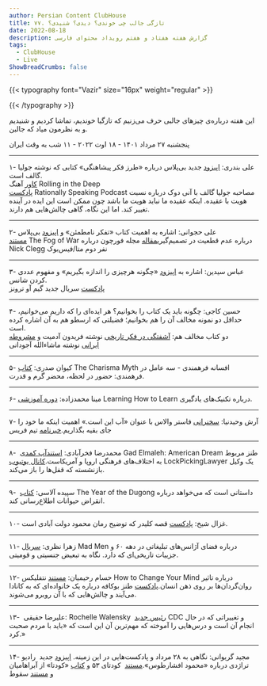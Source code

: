 ```yaml
---
author: Persian Content ClubHouse
title: ۷۷. تازگی جالب چی خوندی؟ دیدی؟ شنیدی؟
date: 2022-08-18
description: گزارش هفته هفتاد و هفتم رویداد محتوای فارسی
tags:
  - ClubHouse
  - Live
ShowBreadCrumbs: false
---
```


{{< typography font="Vazir" size="16px" weight="regular" >}}

{{< /typography >}}


این هفته درباره‌ی چیزهای جالبی حرف می‌زنیم که تازگیا خوندیم، تماشا کردیم و شنیدیم و به نظرمون میاد که جالبن.
<!--more-->

پنجشنبه ۲۷ مرداد ۱۴۰۱ - ۱۸ اوت ۲۰۲۲ - ۱۱ شب به وقت ایران

---

۱- علی بندری: [اپیزود](https://www.google.com/url?q=https://bpluspodcast.com/podcast/fifth-season/%25D8%25B7%25D8%25B1%25D8%25B2-%25D9%2581%25DA%25A9%25D8%25B1-%25D9%25BE%25DB%258C%25D8%25B4%25D8%25A7%25D9%2587%25D9%2586%25DA%25AF%25DB%258C/&sa=D&source=editors&ust=1695762692310638&usg=AOvVaw2MePUa3wKuiIpmR1TXvNOH) جدید بی‌پلاس درباره «طرز فکر پیشاهنگی» کتابی که نوشته جولیا گالف است.  
[کاور](https://www.google.com/url?q=https://www.youtube.com/watch?v%3DdHtwZ07N1ic&sa=D&source=editors&ust=1695762692310877&usg=AOvVaw2fts03uf_tFYLLQOK0wc_h) آهنگ Rolling in the Deep  
[پادکست](https://www.google.com/url?q=http://rationallyspeakingpodcast.org/208-thinking-in-bets-annie-duke/&sa=D&source=editors&ust=1695762692311095&usg=AOvVaw1Wk89NWR_GQk2ECa9JifLe) Rationally Speaking Podcast مصاحبه جولیا گالف با آنی دوک درباره نسبت هویت با عقیده. اینکه عقیده ما نباید هویت ما باشد چون ممکن است این ایده در آینده تغییر کند. اما این نگاه، گاهی چالش‌هایی هم دارند.

---
  
۲- علی حجوانی: اشاره به اهمیت کتاب «تفکر نامطمئن» و [اپیزود](https://www.google.com/url?q=https://bpluspodcast.com/podcast/fourth-season/%25D8%25AA%25D9%2581%25DA%25A9%25D8%25B1-%25D9%2586%25D8%25A7%25D9%2585%25D8%25B7%25D9%2585%25D8%25A6%25D9%2586/&sa=D&source=editors&ust=1695762692311482&usg=AOvVaw0rn3Ic4RpnoXZ4IgiItWi2) بی‌پلاس  
[مستند](https://www.google.com/url?q=https://en.wikipedia.org/wiki/The_Fog_of_War&sa=D&source=editors&ust=1695762692311682&usg=AOvVaw1dSdRDiJEKCWJ2lu75Gc1v) The Fog of War درباره عدم قطعیت در تصمیم‌گیری[مقاله](https://www.google.com/url?q=https://fortune.com/2022/08/04/facebook-meta-nick-clegg-andrew-bosworth-chris-cox-javier-olivan/&sa=D&source=editors&ust=1695762692311889&usg=AOvVaw05QXXHI0KsgJ6SbbpsHoOX) مجله فورچون درباره Nick Clegg نفر دوم متا/فیس‌بوک

---

۳- عباس سیدین: اشاره به [اپیزود](https://www.google.com/url?q=https://bpluspodcast.com/podcast/third-season/%25DA%2586%25DA%25AF%25D9%2588%25D9%2586%25D9%2587-%25D9%2587%25D8%25B1%25DA%2586%25DB%258C%25D8%25B2%25DB%258C-%25D8%25B1%25D8%25A7-%25D8%25A7%25D9%2586%25D8%25AF%25D8%25A7%25D8%25B2%25D9%2587-%25D8%25A8%25DA%25AF%25DB%258C%25D8%25B1%25DB%258C%25D9%2585/%255C&sa=D&source=editors&ust=1695762692312323&usg=AOvVaw1d7VOHX2rQwFj9G4Lsd2bT) «چگونه هرچیزی را اندازه بگیریم» و مفهوم عددی کردن شانس.  
[پادکست](https://www.google.com/url?q=https://podcasts.apple.com/us/podcast/the-official-game-of-thrones-podcast-house-of-the-dragon/id1635830141&sa=D&source=editors&ust=1695762692312582&usg=AOvVaw2C-9Jz01HrhTNllRq5AUTj) سریال جدید گیم آو ترونز 

---

۴- حسین کاجی: چگونه باید یک کتاب را بخوانیم؟ هر ایده‌ای را که داریم می‌خوانیم، حداقل دو نمونه مخالف آن را هم بخوانیم؛ فضیلتی که ارسطو هم به آن اشاره کرده است.  
دو کتاب مخالف هم: [آشفتگی در فکر تاریخی](https://www.google.com/url?q=https://www.goodreads.com/book/show/3271161&sa=D&source=editors&ust=1695762692312834&usg=AOvVaw0R83XWHCOnkDVHGHaOqZpm) نوشته فریدون آدمیت و [مشروطه ایرانی](https://www.google.com/url?q=https://fa.wikipedia.org/wiki/%25D9%2585%25D8%25B4%25D8%25B1%25D9%2588%25D8%25B7%25D9%2587_%25D8%25A7%25DB%258C%25D8%25B1%25D8%25A7%25D9%2586%25DB%258C&sa=D&source=editors&ust=1695762692313019&usg=AOvVaw3DKwnV-GgUr1aVjpiWWFhr) نوشته ماشاءالله آجودانی

---

۵- کیوان صدری: [کتاب](https://www.google.com/url?q=https://www.penguinrandomhouse.ca/books/310025/the-charisma-myth-by-olivia-fox-cabane/9781591845942&sa=D&source=editors&ust=1695762692313329&usg=AOvVaw2gv_Gn21UoYImmN3AoNmNq) The Charisma Myth افسانه فرهمندی - سه عامل در فرهمندی: حضور در لحظه، محضر گرم و قدرت.  

---
  
۶- مینا محمدزاده: [دوره آموزشی](https://www.google.com/url?q=https://www.coursera.org/learn/learning-how-to-learn&sa=D&source=editors&ust=1695762692313516&usg=AOvVaw1EkzBRtMCkGU9A1i3NDR0N) Learning How to Learn درباره تکنیک‌های یادگیری.

---

۷- آرش وحیدنیا: [سخنرانی](https://www.google.com/url?q=https://www.youtube.com/watch?v%3D8CrOL-ydFMI&sa=D&source=editors&ust=1695762692313790&usg=AOvVaw2rnaBpZAoUrFlOoKRNHYlk) فاستر والاس با عنوان «آب این است.» اهمیت اینکه ما خود را جای بقیه بگذاریم.[خبرنامه](https://www.google.com/url?q=https://go.tim.blog/5-bullet-friday-1/&sa=D&source=editors&ust=1695762692313964&usg=AOvVaw1rifwO0n2e0Kmu6krOf_4a) تیم فریس

---

۸-  محمدرضا فخرآبادی: [استندآپ کمدی](https://www.google.com/url?q=https://www.youtube.com/watch?v%3D4YBTyzBDk_o&sa=D&source=editors&ust=1695762692314237&usg=AOvVaw3S1nEFBAvxoszR1vqRH-PX) Gad Elmaleh: American Dream طنز مربوط به اختلاف‌های فرهنگی اروپا و آمریکاست.[کانال یوتیوب](https://www.google.com/url?q=https://www.youtube.com/c/lockpickinglawyer&sa=D&source=editors&ust=1695762692314427&usg=AOvVaw2QQQgEonWn79Jvw9B7LWRY) LockPickingLawyer یک وکیل بازنشسته که قفل‌ها را باز می‌کند.

---

۹-  سپیده آلاسی: [کتاب](https://www.google.com/url?q=https://www.fantasticfiction.com/i/j-w-ironmonger/year-of-the-dugong.htm&sa=D&source=editors&ust=1695762692314711&usg=AOvVaw3BtBZOsbULrprGkNp_CDWf) The Year of the Dugong داستانی است که می‌خواهد درباره انقراض حیوانات اطلاع‌رسانی کند.

---

۱۰- غزال شیخ: [پادکست](https://www.google.com/url?q=http://www.namlik.me/channel/%25D9%2582%25D8%25B5%25D9%2587%2520%25DA%25A9%25D9%2584%25DB%258C%25D8%25AF%25D8%25B1&sa=D&source=editors&ust=1695762692315066&usg=AOvVaw1ZwJqZcgKEBFt5oIT7rc57) قصه کلیدر که توضیح رمان محمود دولت آبادی است.

---

۱۱- زهرا نظری: [سریال](https://www.google.com/url?q=https://en.wikipedia.org/wiki/Mad_Men&sa=D&source=editors&ust=1695762692315350&usg=AOvVaw2YpoYKj3iop_sTjpcsgXNI) Mad Men درباره فضای آژانس‌های تبلیغاتی در دهه ۶۰ و جزییات تاریخی‌ای که دارد. نگاه به تبعیض جنسیتی و قومیتی.

---

۱۲- حسام رحیمیان: [مستند](https://www.google.com/url?q=https://www.youtube.com/watch?v%3DX8LRb4jfZ9g&sa=D&source=editors&ust=1695762692315701&usg=AOvVaw2X1120pqtzIykAtBIKltG7) نتفلیکس How to Change Your Mind درباره تاثیر روان‌گردان‌ها بر روی ذهن انسان.[پادکست](https://www.google.com/url?q=https://podcasts.apple.com/gb/podcast/bookafe-%25D8%25A8%25D9%2588%25D9%2583%25D8%25A7%25D9%2581%25D9%2587/id1610838179&sa=D&source=editors&ust=1695762692315912&usg=AOvVaw2PIZwxbRIi19_7iAT1Ebue) طنز بوکافه درباره یک خانواده‌ای که به کانادا می‌آیند و چالش‌هایی که با آن روبرو می‌شوند.

---

۱۳-  علیرضا حقیقی: Rochelle Walensky  [رئیس جدید](https://www.google.com/url?q=https://en.wikipedia.org/wiki/Rochelle_Walensky&sa=D&source=editors&ust=1695762692316204&usg=AOvVaw3vuyT1vdx6NMrprPRVAYVE) CDC و تغییراتی که در حال انجام آن است و درس‌هایی را آموخته که مهم‌ترین آن این است که «باید با مردم صحبت کرد.»

---

۱۴- مجید گریوانی: نگاهی به ۲۸ مرداد و پادکست‌هایی در این زمینه. [اپیزود](https://www.google.com/url?q=https://radiotragedy.com/1401/05/26/radiotragedy-s02e01/&sa=D&source=editors&ust=1695762692316498&usg=AOvVaw3NZUKYewik6dMT0OfxbNEP) جدید  رادیو تراژدی درباره «محمود افشارطوس».[مستند](https://www.google.com/url?q=https://www.tiwall.com/p/coup53&sa=D&source=editors&ust=1695762692316692&usg=AOvVaw07t28olhKScSnuM4ig3qfp)  کودتای ۵۳ و [کتاب](https://www.google.com/url?q=https://fidibo.com/book/1665-%25DA%25A9%25D8%25AA%25D8%25A7%25D8%25A8-%25DA%25A9%25D9%2588%25D8%25AF%25D8%25AA%25D8%25A7&sa=D&source=editors&ust=1695762692316876&usg=AOvVaw16Bq4zl-Ao4lH-oyc_4TyP) «کودتا» از آبراهامیان و [مستند](https://www.google.com/url?q=https://www.radiofarda.com/a/26369591.html&sa=D&source=editors&ust=1695762692317059&usg=AOvVaw26e3KAm6lakKVYB53oCPUm) سقوط